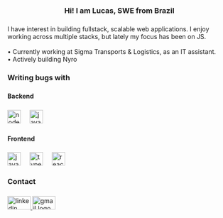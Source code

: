<h3 align="center">Hi! I am Lucas, SWE from Brazil</h3>

###

<p align="left">I have interest in building fullstack, scalable web applications. I enjoy working across multiple stacks, but lately my focus has been on JS. <br><br>• Currently working at Sigma Transports & Logistics, as an IT assistant.<br>• Actively building Nyro</p>

###

<h3 align="left">Writing bugs with</h3>

###

<h4 align="left">Backend</h4>

###

<div align="left">
  <img src="https://cdn.jsdelivr.net/gh/devicons/devicon/icons/nodejs/nodejs-original.svg" height="30" alt="nodejs logo"  />
  <img width="12" />
  <img src="https://cdn.jsdelivr.net/gh/devicons/devicon/icons/java/java-original.svg" height="30" alt="java logo"  />
</div>

###

<h4 align="left">Frontend</h4>

###

<div align="left">
  <img src="https://cdn.jsdelivr.net/gh/devicons/devicon/icons/javascript/javascript-original.svg" height="30" alt="javascript logo"  />
  <img width="12" />
  <img src="https://cdn.jsdelivr.net/gh/devicons/devicon/icons/typescript/typescript-original.svg" height="30" alt="typescript logo"  />
  <img width="12" />
  <img src="https://cdn.jsdelivr.net/gh/devicons/devicon/icons/react/react-original.svg" height="30" alt="react logo"  />
</div>

###

<h3 align="left">Contact</h3>

###

<div align="left">
  <a href="https://www.linkedin.com/in/lucas-tobias" target="_blank">
    <img src="https://raw.githubusercontent.com/maurodesouza/profile-readme-generator/master/src/assets/icons/social/linkedin/default.svg" width="52" height="30" alt="linkedin logo"  />
  </a>
  <a href="mailto:lt.marinari@gmail.com" target="_blank">
    <img src="https://raw.githubusercontent.com/maurodesouza/profile-readme-generator/master/src/assets/icons/social/gmail/default.svg" width="52" height="30" alt="gmail logo"  />
  </a>
</div>

###
